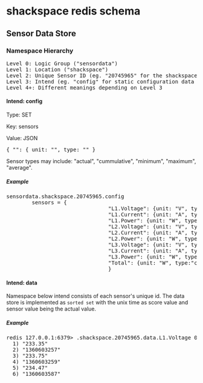 # shackspace redis schema
## Sensor Data Store
### Namespace Hierarchy
<pre>
Level 0: Logic Group ("sensordata")
Level 1: Location ("shackspace")
Level 2: Unique Sensor ID (eg. "20745965" for the shackspace mains power meter)
Level 3: Intend (eg. "config" for static configuration data or "data" for recorded data)
Level 4+: Different meanings depending on Level 3
</pre>

#### Intend: config
Type: SET

Key: sensors

Value: JSON

<pre>{ "<sensor channel unique id>": { unit: "<SI unit>", type: "<sensor type>" }</pre>

Sensor types may include: "actual", "cummulative", "minimum", "maximum", "average".

##### Example
<pre>
sensordata.shackspace.20745965.config
		sensors = {
								"L1.Voltage": {unit: "V", type:"actual" },
								"L1.Current": {unit: "A", type:"actual" },
								"L1.Power": {unit: "W", type:"actual" },
								"L2.Voltage": {unit: "V", type:"actual" },
								"L2.Current": {unit: "A", type:"actual" },
								"L2.Power": {unit: "W", type:"actual" },
								"L3.Voltage": {unit: "V", type:"actual" },
								"L3.Current": {unit: "A", type:"actual" },
								"L3.Power": {unit: "W", type:"actual" },
								"Total": {unit: "W", type:"cummulative"}
								}
</pre>

#### Intend: data
Namespace below intend consists of each sensor's unique id.
The data store is implemented as `sorted set` with the unix time as score value and sensor value being the actual value.

##### Example
<pre>redis 127.0.0.1:6379> .shackspace.20745965.data.L1.Voltage 0 -1 withscores
  1) "233.35"
  2) "1360603257"
  3) "233.75"
  4) "1360603259"
  5) "234.47"
  6) "1360603587"</pre>

